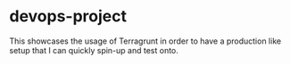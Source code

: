# devops-project
This showcases the usage of Terragrunt in order to have a production like setup that I can quickly spin-up and test onto.

